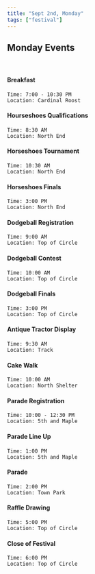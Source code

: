 ```yaml
---
title: "Sept 2nd, Monday"
tags: ["festival"]
---
```


## Monday Events 

<br>

#### Breakfast
    Time: 7:00 - 10:30 PM
    Location: Cardinal Roost
    
#### Hourseshoes Qualifications
    Time: 8:30 AM
    Location: North End
    
#### Horseshoes Tournament
    Time: 10:30 AM
    Location: North End
    
#### Horseshoes Finals
    Time: 3:00 PM
    Location: North End
    
#### Dodgeball Registration
    Time: 9:00 AM
    Location: Top of Circle

#### Dodgeball Contest
    Time: 10:00 AM
    Location: Top of Circle

#### Dodgeball Finals
    Time: 3:00 PM
    Location: Top of Circle

#### Antique Tractor Display
    Time: 9:30 AM
    Location: Track

#### Cake Walk
    Time: 10:00 AM
    Location: North Shelter

#### Parade Registration
    Time: 10:00 - 12:30 PM
    Location: 5th and Maple

#### Parade Line Up
    Time: 1:00 PM
    Location: 5th and Maple

#### Parade
    Time: 2:00 PM
    Location: Town Park

#### Raffle Drawing
    Time: 5:00 PM
    Location: Top of Circle

#### Close of Festival
    Time: 6:00 PM
    Location: Top of Circle